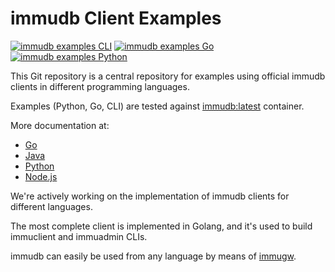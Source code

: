 # immudb Client Examples

[![immudb examples CLI](https://github.com/codenotary/immudb-client-examples/actions/workflows/cli.yml/badge.svg)](https://github.com/codenotary/immudb-client-examples/actions/workflows/cli.yml) [![immudb examples Go](https://github.com/codenotary/immudb-client-examples/actions/workflows/go.yml/badge.svg)](https://github.com/codenotary/immudb-client-examples/actions/workflows/go.yml) [![immudb examples Python](https://github.com/dmacvicar/immudb-client-examples/actions/workflows/python.yml/badge.svg)](https://github.com/dmacvicar/immudb-client-examples/actions/workflows/python.yml)

This Git repository is a central repository for examples using official immudb clients in different programming languages.

Examples (Python, Go, CLI) are tested against [immudb:latest](https://hub.docker.com/r/codenotary/immudb) container.

More documentation at:
- [Go](https://docs.immudb.io/master/) 
- [Java](https://github.com/codenotary/immudb4j)
- [Python](https://github.com/codenotary/immudb-py)
- [Node.js](https://github.com/codenotary/immudb-node)

We're actively working on the implementation of immudb clients for different languages.

The most complete client is implemented in Golang, and it's used to build immuclient and immuadmin CLIs.

immudb can easily be used from any language by means of [immugw].

[immugw]: https://immudb.io/docs/immugw/
